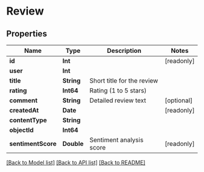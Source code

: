 # Review

## Properties
Name | Type | Description | Notes
------------ | ------------- | ------------- | -------------
**id** | **Int** |  | [readonly] 
**user** | **Int** |  | 
**title** | **String** | Short title for the review | 
**rating** | **Int64** | Rating (1 to 5 stars) | 
**comment** | **String** | Detailed review text | [optional] 
**createdAt** | **Date** |  | [readonly] 
**contentType** | **String** |  | 
**objectId** | **Int64** |  | 
**sentimentScore** | **Double** | Sentiment analysis score | [readonly] 

[[Back to Model list]](../README.md#documentation-for-models) [[Back to API list]](../README.md#documentation-for-api-endpoints) [[Back to README]](../README.md)


